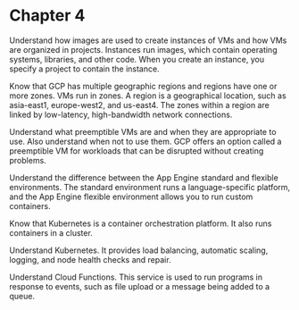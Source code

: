 # Chapter 4

Understand how images are used to create instances of VMs and how VMs are organized in projects.
Instances run images, which contain operating systems, libraries, and other code. When you create an instance, you specify a project to contain the instance.

Know that GCP has multiple geographic regions and regions have one or more zones.
VMs run in zones. A region is a geographical location, such as asia-east1, europe-west2, and us-east4. The zones within a region are linked by low-latency, high-bandwidth network connections.

Understand what preemptible VMs are and when they are appropriate to use.
Also understand when not to use them. GCP offers an option called a preemptible VM for workloads that can be disrupted without creating problems.

Understand the difference between the App Engine standard and flexible environments.
The standard environment runs a language-specific platform, and the App Engine flexible environment allows you to run custom containers.

Know that Kubernetes is a container orchestration platform.
It also runs containers in a cluster.

Understand Kubernetes.
It provides load balancing, automatic scaling, logging, and node health checks and repair.

Understand Cloud Functions.
This service is used to run programs in response to events, such as file upload or a message being added to a queue.
